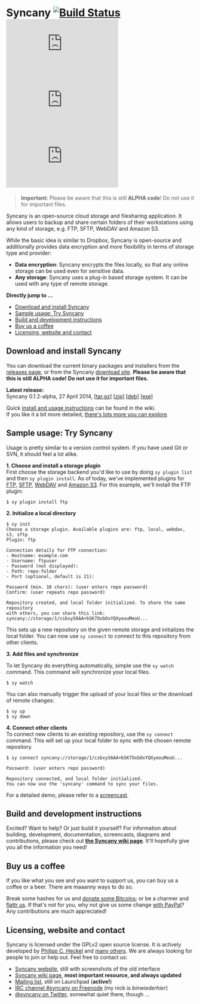 Syncany [![Build Status](https://travis-ci.org/binwiederhier/syncany.png?branch=master)](https://travis-ci.org/binwiederhier/syncany) [![Coverage Status](https://api.syncany.org/badge/coverage.php)](https://syncany.org/reports/coverage/) [![Test Status](https://api.syncany.org/badge/tests.php)](https://syncany.org/reports/tests/) [![Lines of Code](https://api.syncany.org/badge/lines.php)](https://syncany.org/reports/cloc.xml)
=======
> **Important:** Please be aware that this is still **ALPHA code**! Do not use it
                 for important files.

Syncany is an open-source cloud storage and filesharing application. It allows
users to backup and share certain folders of their workstations using any kind
of storage, e.g. FTP, SFTP, WebDAV and Amazon S3.

While the basic idea is similar to Dropbox, Syncany is
open-source and additionally provides data encryption and more flexibility in
terms of storage type and provider:

- **Data encryption**: Syncany encrypts the files locally, so that any online
  storage can be used even for sensitive data.  
- **Any storage**: Syncany uses a plug-in based storage system. It can
  be used with any type of remote storage.


**Directly jump to ...**

- [Download and install Syncany](#download-and-install-syncany)
- [Sample usage: Try Syncany](#sample-usage-try-syncany)
- [Build and development instructions](#build-and-development-instructions)
- [Buy us a coffee](#buy-us-a-coffee)
- [Licensing, website and contact](#licensing-website-and-contact)


Download and install Syncany
----------------------------
You can download the current binary packages and installers from the [releases page](https://github.com/binwiederhier/syncany/releases), or from the Syncany [download site](http://syncany.org/dist/). **Please be aware that this is still ALPHA code! Do not use it for important files.**

**Latest release:**   
Syncany 0.1.2-alpha, 27 April 2014, [[tar.gz]](https://syncany.org/dist/releases/syncany-0.1.2-alpha.tar.gz) [[zip]](https://syncany.org/dist/releases/syncany-0.1.2-alpha.zip) [[deb]](https://syncany.org/dist/releases/syncany_0.1.2-alpha_all.deb) [[exe]](https://syncany.org/dist/releases/syncany-0.1.2-alpha.exe)

Quick [install and usage instructions](https://github.com/binwiederhier/syncany/wiki/CLI-quick-howto) can be found in the wiki.   
If you like it a bit more detailed, [there's lots more you can explore](https://github.com/binwiederhier/syncany/wiki).


Sample usage: Try Syncany
-------------------------

Usage is pretty similar to a version control system. If you have used Git or
SVN, it should feel a lot alike.

**1. Choose and install a storage plugin**   
First choose the storage backend you'd like to use by doing `sy plugin list` and then `sy plugin install`. As of today, we've implemented plugins for [FTP](https://github.com/syncany/syncany-plugin-ftp), [SFTP](https://github.com/syncany/syncany-plugin-sftp), [WebDAV](https://github.com/syncany/syncany-plugin-webdav) and [Amazon S3](https://github.com/syncany/syncany-plugin-s3). For this example, we'll install the FTP plugin:
```
$ sy plugin install ftp
```


**2. Initialize a local directory**

```
$ sy init
Choose a storage plugin. Available plugins are: ftp, local, webdav, s3, sftp
Plugin: ftp

Connection details for FTP connection:
- Hostname: example.com
- Username: ftpuser
- Password (not displayed): 
- Path: repo-folder
- Port (optional, default is 21): 

Password (min. 10 chars): (user enters repo password)
Confirm: (user repeats repo password)

Repository created, and local folder initialized. To share the same repository
with others, you can share this link: syncany://storage/1/csbxyS6AA+bSK7OxbOxYQXyeouMeoU...
```
        
This sets up a new repository on the given remote storage and initializes the
local folder. You can now use `sy connect` to connect to this repository
from other clients.

**3. Add files and synchronize**

To let Syncany do everything automatically, simple use the `sy watch` command. 
This command will synchronize your local files. 

```
$ sy watch 
```

You can also manually trigger the upload of your local files or the download of remote changes:

```
$ sy up
$ sy down
```

**4. Connect other clients**   
To connect new clients to an existing repository, use the `sy connect` command.
This will set up your local folder to sync with the chosen remote repository.

```
$ sy connect syncany://storage/1/csbxyS6AA+bSK7OxbOxYQXyeouMeoU...

Password: (user enters repo password)

Repository connected, and local folder initialized.
You can now use the 'syncany' command to sync your files.
```

For a detailed demo, please refer to a [screencast](https://github.com/binwiederhier/syncany/wiki/Documentation).


Build and development instructions
----------------------------------
Excited? Want to help? Or just build it yourself? For information about building, development, documentation, screencasts, diagrams and contributions, please check out **[the Syncany wiki page](https://github.com/binwiederhier/syncany/wiki)**. It'll hopefully give you all the information you need!


Buy us a coffee
---------------
If you like what you see and you want to support us, you can buy us a coffee or a beer. There are maaanny ways to do so.

Break some hashes for us and [donate some Bitcoins](https://blockchain.info/address/1626wjrw3uWk9adyjCfYwafw4sQWujyjn8); or be a charmer and [flattr us](https://flattr.com/thing/290043/Syncany). If that's not for you, why not give us some change [with PayPal](http://www.syncany.org/donate.html)? Any contributions are much appreciated! 

 
Licensing, website and contact
------------------------------

Syncany is licensed under the GPLv2 open source license. It is actively developed by [Philipp C. Heckel](http://blog.philippheckel.com/) and [many others](https://github.com/binwiederhier/syncany/graphs/contributors). We are always looking for people to join or help out. Feel free to contact us:

- [Syncany website](https://www.syncany.org/), still with screenshots of the old interface
- [Syncany wiki page](https://github.com/binwiederhier/syncany/wiki), **most important resource, and always updated**
- [Mailing list](https://launchpad.net/~syncany-team), still on Launchpad (**active!**)
- [IRC channel #syncany on Freenode](https://webchat.freenode.net/?channels=syncany) (my nick is *binwiederhier*)
- [@syncany on Twitter](https://twitter.com/#!/syncany), somewhat quiet there, though ...
